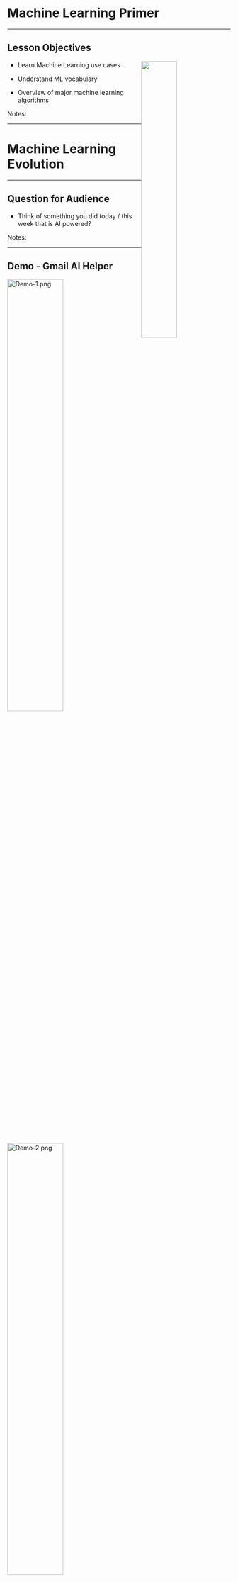 # Machine Learning Primer

---


## Lesson Objectives

<img src="../../assets/images/generic/3rd-party/terminator-2.png" style="width:40%;float:right;">

 * Learn Machine Learning use cases

 * Understand ML vocabulary

 * Overview of major machine learning algorithms

Notes:




---

# Machine Learning Evolution

---

## Question for Audience

 * Think of something you did today / this week that is AI powered?

Notes:

---
## Demo - Gmail AI Helper

<img src="../../assets/images/deep-learning/3rd-party/Demo-1.png" alt="Demo-1.png" style="width:50%;"/>

<img src="../../assets/images/deep-learning/3rd-party/Demo-2.png" alt="Demo-2.png" style="width:50%;"/>


Notes:


---

## Why Machine Learning Matters?

<img src="../../assets/images/deep-learning/3rd-party/video-ml-basics-google.png" alt="video-ml-basics-google.png" style="width:60%;"/>

[Link](https://www.youtube.com/watch?v=HcqpanDadyQ)

Notes:

https://www.youtube.com/watch?v=HcqpanDadyQ

---


## What is  Machine Learning


> **"The field of study that gives computers the ability to learn without being explicitly programmed."**  
 -- Arthur Samuel

<img src="../../assets/images/machine-learning/3rd-party/Arthur-Samuel.png" alt="Arthur-Samuel.png" style="width:20%;float:right;"/>

* Example: Self-driving cars
    - Historical approach:  
    Write a massive program to instruct the car to handle all possible scenarios encountered while driving 
        - This is immensely difficult

    - AI approach:  
        - Let AI learn by observing the scenery and your  reactions
        - Once it learnt enough, let the AI predict the next reaction for a scenary



Notes:



---

## AI Evolution


 * Initial AI thinking was TOP DOWN (or symbolic logic)

 * Write a  **big, comprehensive**  program
     - Program  **all the rules**  (expert systems)

 * Problem:

     - Too many rules
     - Works only for specific domain, e.g. math theorems or chess

 * Success stories: playing chess at the grand master level
     - Domains with limited, clear rules

 * Not so successful: image recognition

Notes:




---

## Another AI Approach – Bottom Up


 * Computers can learn from 'ground up’ (data-driven)

 * E.g. how babies learn to talk:
     - Learn from example
     - They don't know the 'whole dictionary' or 'grammatical rules'

 * The focus shifts from  **logic to data**
 
 * More data => smarter systems

 * Success stories
     - Image recognition
     - Language translation
     - Self-driving cars

Notes:




---

## Spam Detection - Traditional (Rule Based) Approach

* Here is an example of spam detection rule engine

* The rules are coded by developers

* There could be 100s of 1000s of rules!

```java

if (email.from_ip.one_of("ip1", "ip2", "ip3")) {
	result = "no-spam"
}
else if ( email.text.contains ("free loans", "cheap degrees"))
{
	result = "spam"
}

```

Notes:




---

## Spam Detection - AI Approach


 * Show the algorithm with spam and non-spam emails

 * Algorithm 'learns' which attributes are indicative of spam

 * Then algorithm predicts spam/no-spam on new email

<img src="../../assets/images/deep-learning/AI-Approach.png" alt="AI-Approach.png" style="width:55%;"/>

Notes:


---

## How is AI Different from Rule Based Systems


 * Rule based systems are static
    - They are programmed in
    - They don't learn from data

 * AI can learn from data
     - It gets better every day with more data it sees

<img src="../../assets/images/machine-learning/ML-vs-Rule-Based-Systems-2.png" alt="Rule-Based-Systems.png" style="width:60%;"/>



Notes:



---

## Translation - Early Approach

 * Creating a translation system from English <--> Japanese

 * Code in the following:
     - English dictionary + grammar rules
     - Japanese dictionary + grammar rules
     - Translation rules

 * Now the system is ready to translate

 * But this approach really doesn't work well:
     - Rules have too many exceptions
     - Context and subtle meanings are lost

 * "Minister of agriculture" -> "Priest of farming"

Notes:




---

##  Translation - 'Bottom Up' Approach (Google Translate)

<img src="../../assets/images/machine-learning/Google-translate-01.png" alt="Google-translate-01.png" style="max-width:60%;float:right;">

 * Google Translate has been ported to 'Google Brain' on Sept 2016
 * System learned from 'data'
 * AI based system improved the accuracy many times over
 * [Link to case study](https://www.nytimes.com/2016/12/14/magazine/the-great-ai-awakening.html)



Notes:

* https://en.wikiquote.org/wiki/Jorge_Luis_Borges
* https://www.nytimes.com/2016/12/14/magazine/the-great-ai-awakening.html


---


## Image Recognition: Cats & Dogs

<img src="../../assets/images/machine-learning/3rd-party/cats-and-dogs.png" style="max-width:35%;">

Notes:


---

## Kaggle Competition


 * Recognize dogs & cats

 * Given 25,000 sample images to train

 * Then tested on 15,000 test images

 * Winning algorithm correctly classified 98.9% time !

 * [https://www.kaggle.com/c/dogs-vs-cats](https://www.kaggle.com/c/dogs-vs-cats )

<img src="../../assets/images/machine-learning/3rd-party/Kaggle-Competition-01.png" style="width:40%;">



Notes:



---

## A Glimpse of AI History


 * Sixties

     - Commercial computers & mainframes

     - Computers play chess

 * Eighties

     - Artificial intelligence (AI) get  **'oversold'**, doesn't live up to the promise and gets a bad rap

 * 21<sup>st</sup> century

     - Big Data changes it all

Notes:



---

## The Great AI Revival (2010 on)


 * AI is going through a resurgence now

 *  **'Big Data** ' - now we have so much data to train our models

 *  **'Big Data ecosystem** ' - excellent big data platforms (Hadoop, Spark, NoSQL) are available as open source

 *  **'Big Compute** ' - **cloud**  platforms significantly lowered the barrier to massive compute power

     - $1 rents you 16 core + 128 G + 10 Gigabit machine for 1 hr on AWS!
     - So running a 100 node cluster for 5 hrs --> $500

 *  **Advances in hardware** - CPU / GPUs / TPUs
 
 - **Advances in Algorithms**

 - **Availability of pre-trained models**


Notes:

https://www.nytimes.com/2016/12/14/magazine/the-great-ai-awakening.html

---

## Hardware - GPU


 * Recently GPUs – Graphics Processing Units - have become popular (especially in Deep Learning)

 * GPU cores are good at compute intensive calculations (math, matrix operations)

 * Each GPU core is capable of executing small set instructions, but there are 1000s of core per GPU

     - Running in parallel


<img src="../../assets/images/machine-learning/3rd-party/cpu-gpu.png" style="width:40%;">

Notes:



---

## Hardware – Modern CPU


 * Modern Intel Xeon CPUs (E5 or later) have vectorized linear algebra

     - Properly optimized, approaches speed of GPUs

     - And offers faster I/O performance for Big Data.

 * Intel Math Kernel Library - highly optimized, threaded, and vectorized math functions that maximize performance on each processor family

<img src="../../assets/images/machine-learning/3rd-party/intel-cpu.png" style="width:60%;">


Notes:



---

## Hardware – TPU (Tensor Processing Unit)

<img src="../../assets/images/machine-learning/3rd-party/google-cloud-tpu.png" style="width:40%;float:right;">


 * A [Tensor processing unit (TPU)](https://github.com/tensorflow/tensorflow) is an AI accelerator application-specific integrated circuit (ASIC) developed by Google specifically for neural network machine learning

 * More capable the CPUs / GPUs in certain tasks

 * Designed for [Tensorflow](https://github.com/tensorflow/tensorflow)

 * Designed for high volume computes

     - A TPU can process 100 million photos a day

 * Available in Google Cloud platform

Notes:

* https://en.wikipedia.org/wiki/Tensor_processing_unit
* https://github.com/tensorflow/tensorflow


---
## Video - Advances in Hardware - Nvidia

<img src="../../assets/images/deep-learning/3rd-party/video-nvidia-self-driving.png" alt="video-nvidia-self-driving.png" style="width:60%;"/>

[Video Nvidia Self Driving DL](https://www.youtube.com/watch?v=0rc4RqYLtEU)



Notes:

- [Video Nvidia Self Driving DL](https://www.youtube.com/watch?v=0rc4RqYLtEU)


---

## Video - Advances in Hardware - Nvidia

<img src="../../assets/images/deep-learning/3rd-party/Video-Advances-Hardware-02.png" alt="Video-Advances-Hardware-02.png" style="width:60%;"/>

[Nvidia GPU, Audi autonomous driving](https://www.youtube.com/watch?v=DjAJnQoNdMA)   
Cool comparison of learning rate of Brain vs. CPU vs. GPU around 50 second mark

Notes:

* [Nvidia GPU, Audi autonomous driving](https://www.youtube.com/watch?v=DjAJnQoNdMA)


---
## Video - TPU

<img src="../../assets/images/deep-learning/3rd-party/video-google-cloud-tpu.png" alt="" style="width:50%;"/>

[Google TPU](https://www.youtube.com/watch?v=UsDhVx6cOrw)  
(up to 5 min mark)


Notes:

https://www.youtube.com/watch?v=UsDhVx6cOrw

---

# Machine Learning Use Cases

---

## How ML Can Help a Business

 * Credit Card Application use case

 * In the beginning, all applications are reviewed manually by analysts

     - Approved or rejected based on criteria

 * As the application volume goes up

     - Hire more analysts to keep up with volume
     - Human bias might lead to inconsistent or unfair approval process

<img src="../../assets/images/machine-learning/ML-vs-Rule-Based-Systems-1.png" style="width:60%;">


Notes:

---



## How ML Can Help a Business


 * Machine Learning algorithm can learn from past loan applications

     - E.g., if applicant already has a credit line and making minimum payments, he/she is likely to default on new credit

 * ML can process applications very quickly and only send "flagged" applications for manual review

<img src="../../assets/images/machine-learning/ML-vs-Rule-Based-Systems-2.png" style="width:70%;">

Notes:




---

## ML Advantages/Challenges

|Advantages                                   |Challenges                                   |
|-------------------------------------------------------- |-------------------------------------------------------- |
|**- Accurate:** ML can learn from data, the more data it learns from the better it gets <br/>**- Automated:** Bulk of the decisions can be automated <br/>**- Fast:** ML can process data within milliseconds <br/>**- Customizable:** ML algorithms can be adopted for various scenarios <br/>**- Scalable:** ML algorithms can scale for large amount of data       |<br/>**- Data prep:**  Data may not be in ready-to-use form <br/>**- Accuracy:** Measuring accuracy can get complicated <br/>**- Algorithm Choice:** Different algorithms perform differently, choosing the best algorithm is very important   |


Notes:


---

## Machine Learning Applications


 * Detect credit card fraud

 * Recommendations
     - Millions of products
     - To millions of users

 * Genome analysis

 * Language translation

Notes:




---

# Machine Learning Ecosystem

---

## AI Vocabulary : AI / Machine Learning / Deep Learning

<img src="../../assets/images/machine-learning/AI-ML-DL-1.png" alt="AI-ML-DL.png" style="width:40%;float:right;"/>

 *  **Artificial Intelligence (AI):** Broader concept of "making machines smart"

 *  **Machine Learning:** Current application of AI that machines learn from data using mathematical, statistical models

 *  **Deep Learning: (Hot!)** Using Neural Networks to solve some hard problems



Notes:

* http://www.teglor.com/b/deep-learning-libraries-language-cm569/

---

## AI / Machine Learning / Deep Learning


<img src="../../assets/images/machine-learning/AI-ML-DL-2.png" alt="AI-ML-DL-02.png" style="max-width:100%;"/>

Notes:

---

## Deep Learning (DL)


 * Deep Learning uses Neural networks techniques

 * Neural Networks fell out of favor in the 90s as statistics-based methods yielded better results

 * Now making a comeback due to Big Data & Big Compute ((cluster computing , GPU and TPU)

 * Examples
     - Facebook Deep Face
     - Google Translate
     - Google DeepMind playing GO game
     - IBM Deep Blue winning Jeopardy

Notes:

* https://www.quora.com/What-is-the-difference-between-deep-learning-and-usual-machine-learning
* https://www.wired.com/2016/06/deep-learning-isnt-dangerous-magic-genie-just-math/
* https://en.wikipedia.org/wiki/AlphaGo


---

## Deep Neural Network – Face Recognition


<img src="../../assets/images/machine-learning/3rd-party/Face-Recognition.png" style="width:33%;">

Notes:

* Image credit : Facebook research
* Source: https://deeplearning4j.org/neuralnet-overview



---

## Machine Learning vs. Deep Learning (1/3)

| Features                             | Machine Learning                                              | Deep Learning                                                    |
|--------------------------------------|---------------------------------------------------------------|------------------------------------------------------------------|
| Data size (see next slide for graph) | Performs reasonably well on small / medium data               | Need large amount of data for reasonable performance             |
| Data Type (see next slides)          | Works well with structured data                               | Can handle structured data & unstructured data                   |
| Scaling                              | Doesn't scale with large amount of data                       | Scales well with large amount of data                            |
| Compute power                        | Doesn't need a lot of compute (works well on single machines) | Needs a lot of compute power (usually runs on clusters)          |
| CPU/GPU                              | Mostly CPU bound                                              | Can utilize GPU for certain computes (massive matrix operations) |
| Feature Engineering                  | Features needs to specified manually (by experts)             | DL can learn high level features from data automatically         |
| Execution Time                       | Training usually takes seconds, minutes, hours                | Training takes lot longer (days)                                 |
| Interpretability                     | Easy to interpret                                             | Hard to understand the final result                              |
Notes:

* https://www.analyticsvidhya.com/blog/2017/04/comparison-between-deep-learning-machine-learning/


---

## Machine Learning vs. Deep Learning


<img src="../../assets/images/machine-learning/machine_learning_vs_deep_learning.png" style="width:60%;">

Notes:



---

## 1980’s and 1990’s

<img src="../../assets/images/machine-learning/ML-vs-DL-timeline-1980-1990-01.png" style="max-width:80%;">


Notes:

Source: Jeff Dean


---

## 1990+

<img src="../../assets/images/machine-learning/ML-vs-DL-timeline-1980-1990-02.png" style="max-width:80%;">

Notes:

Source: Jeff Dean


---

## Now

<img src="../../assets/images/machine-learning/ML-vs-DL-timeline-1980-1990-03.png" style="max-width:80%;">

Notes:

---

## Machine Learning vs. Deep Learning (2/3)

| Features                             | Machine Learning                                              | Deep Learning                                                    |
|--------------------------------------|---------------------------------------------------------------|------------------------------------------------------------------|
| Data size (see next slide for graph) | Performs reasonably well on small / medium data               | Need large amount of data for reasonable performance             |
| Data Type (see next slides)          | Works well with structured data                               | Can handle structured data & unstructured data                   |
| Scaling                              | Doesn't scale with large amount of data                       | Scales well with large amount of data                            |
| Compute power                        | Doesn't need a lot of compute (works well on single machines) | Needs a lot of compute power (usually runs on clusters)          |
| CPU/GPU                              | Mostly CPU bound                                              | Can utilize GPU for certain computes (massive matrix operations) |
| Feature Engineering                  | Features needs to specified manually (by experts)             | DL can learn high level features from data automatically         |
| Execution Time                       | Training usually takes seconds, minutes, hours                | Training takes lot longer (days)                                 |
| Interpretability                     | Easy to interpret                                             | Hard to understand the final result                              |

---

## Structured Data vs. Unstructured Data

| Structured Data                                          | Unstructured Data                             |
|----------------------------------------------------------|-----------------------------------------------|
| Data has well defined structure.                         | Structure is not well defined or non existing |
| Data in a database tables are well defined.  10 columns, first column is integer, second column is timestamp ..etc | videos, images                                             |

<img src="../../assets/images/deep-learning/3rd-party/Structured-Data-Unstructured-Data.png" alt="XXX image not found" style="max-width:60%;"/>
---

## Structured Data Examples

- Pretty much any data stored in a schema database

| Bedrooms | Bathrooms | Size | Sale Price (in thousands) |
|--------------------|---------------------|----------------|------------------------------------------------------|
| 3                  | 1                   | 1500           | 230                                                  |
| 3                  | 2                   | 1800           | 320                                                  |
| 5                  | 3                   | 2400           | 600                                                  |
| 4                  | 2                   | 2000           | 500                                                  |
| 4                  | 3.5                 | 2200           | 550                                                  |

- Text data (CSV, JSON) can have structure too

JSON data 

```json 
{   "name" : "Joe",
    "email" : "joe@gmail.com" }
```

CSV data (Comma Seperated Values)
```
joe,joe@gmail.com 
jane,jane@gmail.com
```

---

## Unstructured Data Examples


- Text
    - Documents : email, word documents 
    - Survey results (customer feedback)
    - customer support ticket notes 

- Binary data 
    - Audio (phone call recordings)
    - Images
    - Video (YouTube videos)
    
<img src="../../assets/images/generic/3rd-party/word-document-1.png" alt="XXX image missing" style="background:white;max-width:100%;" width="10%" />
<img src="../../assets/images/generic/3rd-party/email-at-sign-1.png" alt="XXX image missing" style="background:white;max-width:100%;" width="10%" />
<img src="../../assets/images/deep-learning/3rd-party/cat-2.jpg" alt="XXX image missing" style="background:white;max-width:100%;" width="10%" />
<img src="../../assets/images/generic/3rd-party/video-1.jpg" alt="XXX image missing" style="background:white;max-width:100%;" width="10%" />
<img src="../../assets/images/generic/3rd-party/audio-headphones-1.png" alt="XXX image missing" style="background:white;max-width:100%;" width="10%" />


---

## Semi-Structured Data 

- This is 'between' structured and and unstructured

- Data has some structure, but it may not be well defined

- Example, tweet data

```json 
{   "user_id" : "user123", 
    "timestamp" : "2018-09-20 12:00:05 EST",
    "device" : "iPhone X",
    "location" : "34.893, 120.979",
    "tweet" : "Enjoying my first Pumpkin Spice Latte at Starbucks in Seattle downtown  #PSL, @Starbucks",
    "image_url" : "https://imgurl.com/1234"
}
```

**Question to the class: What data points you can extract from above tweet?      Which is structured / unstructured?**

---

## Machine Learning vs. Deep Learning (3/3)

| Features                             | Machine Learning                                              | Deep Learning                                                    |
|--------------------------------------|---------------------------------------------------------------|------------------------------------------------------------------|
| Data size (see next slide for graph) | Performs reasonably well on small / medium data               | Need large amount of data for reasonable performance             |
| Data Type (see next slides)          | Works well with structured data                               | Can handle structured data & unstructured data                   |
| Scaling                              | Doesn't scale with large amount of data                       | Scales well with large amount of data                            |
| Compute power                        | Doesn't need a lot of compute (works well on single machines) | Needs a lot of compute power (usually runs on clusters)          |
| CPU/GPU                              | Mostly CPU bound                                              | Can utilize GPU for certain computes (massive matrix operations) |
| Feature Engineering                  | Features needs to specified manually (by experts)             | DL can learn high level features from data automatically         |
| Execution Time                       | Training usually takes seconds, minutes, hours                | Training takes lot longer (days)                                 |
| Interpretability                     | Easy to interpret                                             | Hard to understand the final result                              |

---

## Training vs. Inference

*  **Training**
    - Feeding data to an algorithm to create a model
    - Computationally expensive (can take hours, days, weeks)
        - Google translate model trains on 3 billion+ words on 100+ GPUs for week+
*  **Prediction / Inference**
    - Created model answering questions (very fast)
    - "is this transaction fraud / not-fraud"
    - "What are the recommended movies for this user"

<img src="../../assets/images/deep-learning/AI-Vocabulary.png" alt="AI-Vocabulary.png" style="max-width:70%;"/>

---

## Data Size Vs. Model Size

- An algorithm can train on small / large / huge amount of data (depending on problem complexity)
    - Since it can be computationally very intensive;  So we may use cluster of computers for training
    - Clusters can contain 100s (or 1000s) of CPUs/GPUs/TPUs

- The resulting model is orders of magnitude smaller in size 
    - it could fit in your phone!

<img src="../../assets/images/AI/data-size-vs-model-size.png" alt="AI-Vocabulary.png" style="max-width:100%;"/>


---

## AI Software Eco System

|             | Machine Learning                        | Deep Learning                            |
|-------------|-----------------------------------------|------------------------------------------|
| Java        | - Weka <br/>- Mahout                    | - DeepLearning4J                         |
| Python      | - SciKit <br/>- (Numpy, Pandas)         | - Tensorflow <br/>- Theano <br/>- Caffe  |
| R           | - Many libraries                        | - Deepnet <br/>- Darch                   |
| Distributed | - H20 <br/>- Spark                      | - H20 <br/>- Spark                       |
| Cloud       | - AWS <br/>- Azure  <br/>- Google Cloud | - AWS  <br/>- Azure  <br/>- Google Cloud |

Notes:




---


## Machine Learning and Big Data

 * Until recently most of the machine learning is done on “single computer” (with lots of memory–100s of GBs)

 * Most R/Python/Java libraries are “single node based”

 * Now Big Data tools make it possible to run machine learning algorithms at massive scale–distributed across a cluster


<img src="../../assets/images/deep-learning/DL-cluster.png" style="width:70%;">

Notes:


---

## Machine Learning vs. Big Data

| Traditional ML                                 | ML on Big Data                               |
|------------------------------------------------|----------------------------------------------|
| All (or most) data fits into single machine    | Data is distributed across multiple machines |
| Data almost / always in memory                 | Memory is scarce                             |
| Optimized for heavy iterative computes         | Optimized for single pass computes           |
| Maintains state between stages                 | stateless                                    |
| CPU bound                                      | IO bound (disk / network).                   |
| GPU (Graphical Processing Unit) seldom engaged | GPUs are utilized increasingly               |          	|


Notes:




---

## Tools for Scalable Machine Learning


<img src="../../assets/images/machine-learning/3rd-party/Machine-Learning-Primer-Tools-for-Scalable-Machine-Learning-0.png" style="width:20%;float:right;">

 *  **Spark ML**
     - Runs on top of popular Spark framework
     - Massively scalable
     - Can use memory (caching) effectively for iterative algorithms
     - Language support: Scala, Java, Python, R


 *  **Cloud Vendors**
     - Ready to go algorithms
     - Visualization tools
     - Wizards to guide
     - Virtually 'unlimited' scale
     - [Amazon Machine Learning](https://aws.amazon.com/machine-learning/), Azure Machine Learning,  Google ML
     
     
 <img src="../../assets/images/deep-learning/3rd-party/amazon-logo.png" alt="amazon-logo.png" style="width:25%;"/> 
 <img src="../../assets/images/deep-learning/3rd-party/azure-logo.png" alt="azure-logo.png" style="width:25%;"/> 
 <img src="../../assets/images/deep-learning/3rd-party/google-cloud.png" alt="google-cloud.png" style="width:25%;"/>



Notes:

* http://www.kdnuggets.com/2016/04/top-15-frameworks-machine-learning-experts.html
* http://www.infoworld.com/article/2853707/machine-learning/11-open-source-tools-machine-learning.html
* https://aws.amazon.com/machine-learning/


---


## Tools for Scalable Deep Learning

<img src="../../assets/images/logos/tensorflow-logo.png" style="width:20%;float:right;">

 *  **`TensorFlow`**
     - Based on “data flow graphs”
     - “Tensor” = batches of data
     - Language support: Python, C++
     - Run time: CPU, GPU

<br  clear="all"/>

<img src="../../assets/images/logos/bigdl-logo.png" style="width:25%;float:right; ">

 *  **`Intel BigDL`**  

     - Deep learning library
     - Built on Apache Spark
     - Language support: Python, Scala


Notes:

* https://www.tensorflow.org/



---

# Machine Learning Algorithms

---

[Algorithm-Summary.md](Algorithm-Summary.md)

---
## How to do Machine Learning


 *  **Collect data**

    More data we have, the better the algorithms become.  This data can come from internal logs (clickstreams) or external sources (credit scores of customers)

 *  **Prepare Data**

    Raw data is hardly in a form to be used.  It needs to be cleansed, tagged and curated before ready to use

 *  **Train a model**

    Feed the training data to model so it can learn

 *  **Evaluate the model**

    Test the model accuracy

 *  **Improve the model**

    Either by adding more training data, choosing a different algorithm ..etc.

Notes:




---

## Types of Machine Learning


 *  **Supervised Machine Learning:**
     - Algorithm learns from labeled training data
     - And predicts on new data

 *  **Unsupervised Machine Learning**
     - Algorithm tries to find natural patterns in the data

 *  **Semi-Supervised Learning**
     - Algorithm is trained with a training set which contains unlabeled (usually lot) and labeled (usually little) data
     - Example: Large images archive only a few of them are labeled (cat, dog, person) and majority are unlabelled

 *  **Reinforcement Learning**
     - Based on 'game play'  (rewards vs penalties)

Notes:


---

## Supervised Machine Learning 

<img src="../../assets/images/machine-learning/3rd-party/Supervised.png" style="width:40%;float:right;" />

 * Algorithm learns from (training) data

 * Then predicts on 'unseen' data

<br clear="all" />

| Algorithms     | Description                                                            | Applications                                     |
|----------------|------------------------------------------------------------------------|--------------------------------------------------|
| Classification | Categorize things into groups                                          | -Spam classification <br/>-Fraud / no fraud      |
| Regression     | Dealing with numbers and calculate the probability something happening | -Predict house prices <br/>-Predict stock market |


Notes:

Image credit (Creative Commons) : Pexels.com

---


## Supervised Learning Example – Regression


 * Predicting stock market

 * Train the model using training data (already known)

 * Test performance using test data (already known)

 * Predict no new data (unseen)

<img src="../../assets/images/machine-learning/3rd-party/stock-market-1.png" style="width:60%;">

Notes:




---

## Supervised Learning Methodology


 * Split the data set into

     - **Training set**: Train the algorithm (training set should represent data well enough)

     - **Test set**: Validate the model

 * Start with 70% training, 30% test
    - Tweak the dials to increase or decrease the proportion

<img src="../../assets/images/machine-learning/Model-Validation-1.png" style="max-width:60%;">

Notes:


---

## Supervised Learning - Classification


 * Classification is a model that predicts data into "buckets"
 * Examples:
     - Email is  **SPAM**  or  **HAM**  (not-SPAM)
     - A cell is  **cancerous**  or  **healthy**
     - Hand-written numbers -> any digits 0, 1, 2,…, 9
 * Classification algorithm learns from training data
     - Supervised learning
 * Also predicted classes are **discrete** or **qualitative**

<img src="../../assets/images/machine-learning/Classification-01.png" style="max-width:60%;">

Notes:




---

## Classification Applications


 * Web

     - Email is spam or not

     - Website is authentic or fraudulent

 * Medicine

     - Is this cell cancerous or not?

 * Finance

     - Credit card transaction fraudulent or not

 * OCR

     - Recognizing characters and symbols

Notes:




---

## Un Supervised Machine Learning

<img src="../../assets/images/machine-learning/3rd-party/Un-Supervised.png" style="width:30%;float:right;" />

 * No training needed

 * Algorithm tries to find patterns in data


<br clear="all"/>

| Algorithms               | Description                             | Applications                                                      |
|--------------------------|-----------------------------------------|-------------------------------------------------------------------|
| Clustering               | Find naturally present patterns in data | -Identify news stories (sports / business) <br/>-Gnome clustering |
| Association              | Find similar patterns                   | -people who buy A also buy B                                      |
| Dimensionality Reduction | Reduces number of features              | -Reducing 1000s of variables into manageable size                 |


Notes:



---

## Clustering


 * Clustering finds natural groupings in data

 * Humans naturally cluster data we encounter
     - Categorizing, organizing, etc.
     - Our brains seek patterns

 * Why do we cluster?
     - To understand our data
     - To find “more like this”

<img src="../../assets/images/machine-learning/Clustering-01.png" style="width:50%;">

Notes:

* Clustering allows us to group similar objects or events or data sets.
* This is a method of unsupervised learning.


---


## Clustering Use Cases: Fraud / Anomaly Detection


<img src="../../assets/images/machine-learning/Clustering-Use-Cases.png" style="width:30%;float:right;">

 * Anomaly detection

     - Find fraud

     - Detect network intrusion attack

     - Discover problems on servers



Notes:

* Image credit : Pixabay : Creative Commons Zero :
* https://pixabay.com/en/nuts-black-acorn-oak-animal-food-60812/





---

## Clustering Applications


 * Biology

     - Genomics grouping

 * Medicine

     - Xray/CAT image analysis

 * Marketing

     - Consumer grouping ("soccer mom“...etc.) and behavior analysis

 * Web

     - Search result grouping
     - News article grouping (Google news)

 * Computer Science : Image analysis

 * Climatology: Weather pattern analysis (high pressure/warm regions)

Notes:

* https://en.wikipedia.org/wiki/Cluster_analysis

---

## Unsupervised Example: Google News


 * Google News algorithm automatically groups **related news stories**  into sections

<img src="../../assets/images/machine-learning/3rd-party/Google-News-1.png" style="max-width:90%;">

Notes:





---

## Semi-Supervised


 * We are still learning, but not all data points are 'labelled'

 * But by grouping data points together, the algorithm can 'infer' information, even when labels are missing

<img src="../../assets/images/machine-learning/Semi-Supervised.png" style="max-width:50%;">

Notes:



---

## Reinforcement Learning


 * Imagine you are playing a new video game.  You have no idea how to play it.How will you learn?

 * Try a few things:
    - Open a door -> get more money / ammo
    - Jump from a cliff -> got hurt.. Loose health points .. Ouch!

 * This is how 'Reinforcement Learning' works.
     - Algorithm tries a few moves.. And learns automatically

Notes:



---

## Reinforcement Learning


 * Here the robot gets rewarded for 'food' and penalized for walking into fire

<img src="../../assets/images/machine-learning/Reinforcement-Learning.png" style="max-width:80%;">

Notes:



---

## Reinforcement Learning Demo: Atari Breakout


<img src="../../assets/images/deep-learning/3rd-party/Atari-Breakout.png" style="width:30%;">

[Link](https://www.youtube.com/watch?v=V1eYniJ0Rnk)


Notes:

* [Video](https://www.youtube.com/watch?v=V1eYniJ0Rnk)
* https://money.cnn.com/2017/09/29/technology/future/alphago-movie/index.html


---

## Reinforcement Learning Demo : Open AI Bots Playing Dota


<img src="../../assets/images/machine-learning/3rd-party/Open-AI-Bots-Playing-Dota.png" style="width:70%;">

<a href="https://www.youtube.com/watch?v=eHipy_j29Xw">Link</a>

Notes:

* https://www.youtube.com/watch?v=eHipy_j29Xw


---


## Reinforcement Learning Success Stories


 * [OpenAI trounces Dota-2 players](https://www.theinquirer.net/inquirer/news/3037136/openais-dota-2-playing-bots-trounce-semi-pro-players)

 * [Deep Mind's AI beats GO champion](https://www.theverge.com/2017/10/18/16495548/deepmind-ai-go-alphago-zero-self-taught)

    The company’s latest AlphaGo AI learned superhuman skills by playing itself over and over

 * [Google's Alpha-GO defeats GO master](https://qz.com/639952/googles-ai-won-the-game-go-by-defying-millennia-of-basic-human-instinct/)

 * [OpenAI](https://openai.com/research/) is founded by Elon Musk.

     - To promote AI research for public bood

Notes:

* https://www.theinquirer.net/inquirer/news/3037136/openais-dota-2-playing-bots-trounce-semi-pro-players
* https://openai.com/research/
* https://www.theverge.com/2017/10/18/16495548/deepmind-ai-go-alphago-zero-self-taught
* https://qz.com/639952/googles-ai-won-the-game-go-by-defying-millennia-of-basic-human-instinct/


---

# Final Thoughts

---

[algorithm-summary](Algorithm-Summary.md)

---

## ML Algorithm Cheat Sheet

<img src="../../assets/images/machine-learning/cheat-sheet.png" style="width:80%;">

Notes:




---

## Elon Musk:  "AI will take over humanity"

<img src="../../assets/images/machine-learning/3rd-party/Elon-Musk-tweet-1.png" style="max-width:40%;">

Notes:




---

## Lab: Design ML Algorithm

<img src="../../assets/images/machine-learning/3rd-party/Machine-Learning-Primer-Lab-Design-ML-Algorithm-0.png" style="width:40%;float:right;">

 *  **Problem** :

     - Domestic tension

 *  **Solution** :

     - Buy flowers

 *  **Questions** :

     - How much $$$ to spend

     - Which flowers to choose



Notes:

- Image used with 'Creative Commons Zero' permissions from pexels.com   (https://www.pexels.com/photo/man-in-gray-suit-holding-bouquet-of-pink-and-blue-petaled-flowers-30196/)


---

## Review Questions


 * What is Machine Learning and how is it different from regular programming?

 * Name a few of Machine Learning use cases

 * How does Big Data help Machine Learning?

 * What is supervised learning? Unsupervised learning?

Notes:




---

## Further Reading


 * [Great AI Awakening](https://www.nytimes.com/2016/12/14/magazine/the-great-ai-awakening.html) – New York Times profile of on Google Brain and the people behind it

 * [Gentle Intro to Machine Learning](https://monkeylearn.com/blog/a-gentle-guide-to-machine-learning/)

 * [Machine Learning Basics](https://www.analyticsvidhya.com/blog/2015/06/machine-learning-basics/)

Notes:

* https://www.nytimes.com/2016/12/14/magazine/the-great-ai-awakening.html
* https://monkeylearn.com/blog/a-gentle-guide-to-machine-learning/
* https://www.analyticsvidhya.com/blog/2015/06/machine-learning-basics/
